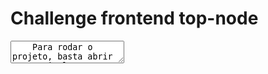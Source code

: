 <h1>Challenge frontend top-node</h1>
<textarea>
    Para rodar o projeto, basta abrir no terminal a pasta raiz do projeto e digitar "yarn install" ou "npm install"
    Após a instalação das dependências, utilize um dos comando para iniciar o projeto:
    "yarn start" ou "npm run start"

    Observações:
    Foram concluídas um total de 4 das 6 tarefas, com alguns gráficos ainda presentes na aplicação.
    Tarefas:
        1. Upload de arquivos múltiplos;
        2. Consumo da API;
        3. Implementação de Mapa amCharts;
        4. Ligar pontos no mapa amCharts;
        6. Gŕaficos 3 e 4;
</textarea>